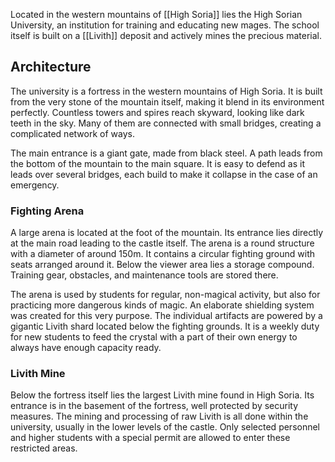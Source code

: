 Located in the western mountains of [[High Soria]] lies the High Sorian University, an institution for training and educating new mages. The school itself is built on a [[Livith]] deposit and actively mines the precious material. 
## Architecture
The university is a fortress in the western mountains of High Soria. It is built from the very stone of the mountain itself, making it blend in its environment perfectly. Countless towers and spires reach skyward, looking like dark teeth in the sky. Many of them are connected with small bridges, creating a complicated network of ways.

The main entrance is a giant gate, made from black steel. A path leads from the bottom of the mountain to the main square. It is easy to defend as it leads over several bridges, each build to make it collapse in the case of an emergency. 
### Fighting Arena
A large arena is located at the foot of the mountain. Its entrance lies directly at the main road leading to the castle itself. The arena is a round structure with a diameter of around 150m. It contains a circular fighting ground with seats arranged around it. Below the viewer area lies a storage compound. Training gear, obstacles, and maintenance tools are stored there. 

The arena is used by students for regular, non-magical activity, but also for practicing more dangerous kinds of magic. An elaborate shielding system was created for this very purpose. The individual artifacts are powered by a gigantic Livith shard located below the fighting grounds. It is a weekly duty for new students to feed the crystal with a part of their own energy to always have enough capacity ready. 
### Livith Mine
Below the fortress itself lies the largest Livith mine found in High Soria. Its entrance is in the basement of the fortress, well protected by security measures. The mining and processing of raw Livith is all done within the university, usually in the lower levels of the castle. Only selected personnel and higher students with a special permit are allowed to enter these restricted areas.